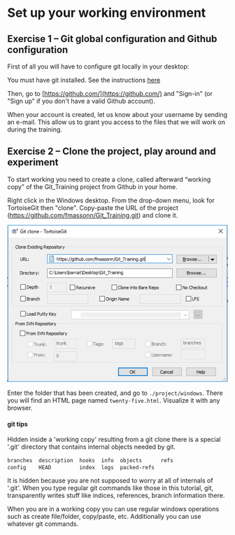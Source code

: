 # Set up your working environment

## Exercise 1 – Git global configuration and Github configuration

First of all you will have to configure git locally in your desktop:

You must have git installed. See the instructions [here](https://github.com/fmassonn/Git_Training/tree/master/resources/README.md)

Then, go to [https://github.com/](https://github.com/) and "Sign-in" (or "Sign up" if you don't have a valid Github account).

When your account is created, let us know about your username by sending an e-mail. This allow us to grant you access to the files that we will work on during the training.

## Exercise 2 – Clone the project, play around and experiment

To start working you need to create a clone, called afterward “working copy” of the Git_Training project from Github in your home.

Right click in the Windows desktop. From the drop-down menu, look for TortoiseGit then "clone". Copy-paste the URL of the project (https://github.com/fmassonn/Git_Training.git) and clone it.

![6.png](https://github.com/fmassonn/Git_Training/raw/master/resources/6.png)

Enter the folder that has been created, and go to `./project/windows`. There you will find an HTML page named `twenty-five.html`. Visualize it with any browser.

#### git tips

Hidden inside a 'working copy' resulting from a git clone there is a special '.git' directory that contains internal objects needed by git.

```
branches  description  hooks  info  objects      refs
config    HEAD         index  logs  packed-refs
```

It is hidden because you are not supposed to worry at all of internals of '.git'. When you type regular git commands like those in this tutorial, git, transparently writes stuff like indices, references, branch information there.

When you are in a working copy you can use regular windows operations such as create file/folder, copy/paste, etc. Additionally you can use whatever git commands.
